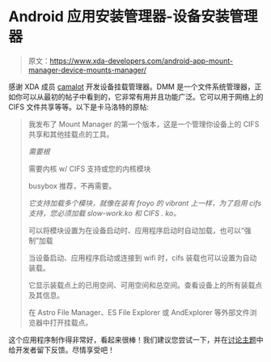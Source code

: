 # Android 应用安装管理器-设备安装管理器

> 原文：<https://www.xda-developers.com/android-app-mount-manager-device-mounts-manager/>

感谢 XDA 成员 [camalot](http://forum.xda-developers.com/member.php?u=550831) 开发设备挂载管理器。DMM 是一个文件系统管理器，正如你可以从最初的帖子中看到的，它非常有用并且功能广泛。它可以用于网络上的 CIFS 文件共享等等。以下是卡马洛特的原帖:

> 我发布了 Mount Manager 的第一个版本，这是一个管理你设备上的 CIFS 共享和其他挂载点的工具。
> 
> *需要根*
> 
> 需要内核 w/ CIFS 支持或您的内核模块
> 
> busybox 推荐，不再需要。
> 
> *它支持加载多个模块，就像在装有 froyo 的 vibrant 上一样，为了启用 cifs 支持，您必须加载 slow-work.ko 和 CIFS . ko。*
> 
> 可以将模块设置为在设备启动时、应用程序启动时自动加载，也可以“强制”加载
> 
> 当设备启动、应用程序启动或连接到 wifi 时，cifs 装载也可以设置为自动装载。
> 
> 它显示装载点上的已用空间、可用空间和总空间。查看设备上的所有装载点及其信息。
> 
> 在 Astro File Manager、ES File Explorer 或 AndExplorer 等外部文件浏览器中打开挂载点。

这个应用程序制作得非常好，看起来很棒！我们建议您尝试一下，并在[讨论主题](http://forum.xda-developers.com/showthread.php?t=902664)中给开发者留下反馈。尽情享受吧！